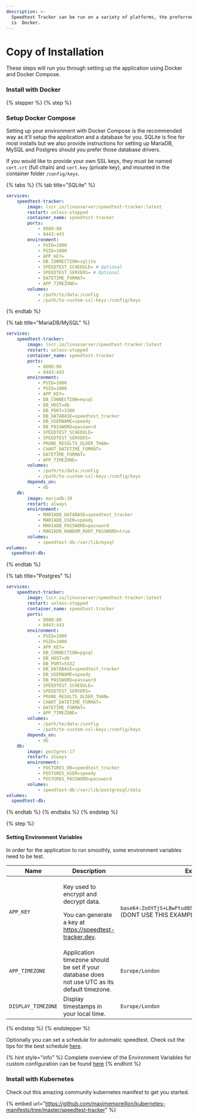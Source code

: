 ```yaml
---
description: >-
  Speedtest Tracker can be run on a variety of platforms, the preferred platform
  is  Docker.
---
```


# Copy of Installation

These steps will run you through setting up the application using Docker and Docker Compose.

### Install with Docker

{% stepper %}
{% step %}
### Setup Docker Compose

Setting up your environment with Docker Compose is the recommended way as it'll setup the application and a database for you. SQLite is fine for most installs but we also provide instructions for setting up MariaDB, MySQL and Postgres should you prefer those database drivers.

If you would like to provide your own SSL keys, they must be named `cert.crt` (full chain) and `cert.key` (private key), and mounted in the container folder `/config/keys`.

{% tabs %}
{% tab title="SQLite" %}
```yaml
services:
    speedtest-tracker:
        image: lscr.io/linuxserver/speedtest-tracker:latest
        restart: unless-stopped
        container_name: speedtest-tracker
        ports:
            - 8080:80
            - 8443:443
        environment:
            - PUID=1000
            - PGID=1000
            - APP_KEY=
            - DB_CONNECTION=sqlite
            - SPEEDTEST_SCHEDULE= # Optional
            - SPEEDTEST_SERVERS= # Optional
            - DATETIME_FORMAT=
            - APP_TIMEZONE=
        volumes:
            - /path/to/data:/config
            - /path/to-custom-ssl-keys:/config/keys

```
{% endtab %}

{% tab title="MariaDB/MySQL" %}
```yaml
services:
    speedtest-tracker:
        image: lscr.io/linuxserver/speedtest-tracker:latest
        restart: unless-stopped
        container_name: speedtest-tracker
        ports:
            - 8080:80
            - 8443:443
        environment:
            - PUID=1000
            - PGID=1000
            - APP_KEY=
            - DB_CONNECTION=mysql
            - DB_HOST=db
            - DB_PORT=3306
            - DB_DATABASE=speedtest_tracker
            - DB_USERNAME=speedy
            - DB_PASSWORD=password
            - SPEEDTEST_SCHEDULE=
            - SPEEDTEST_SERVERS=
            - PRUNE_RESULTS_OLDER_THAN=
            - CHART_DATETIME_FORMAT= 
            - DATETIME_FORMAT=
            - APP_TIMEZONE=
        volumes:
            - /path/to/data:/config
            - /path/to-custom-ssl-keys:/config/keys
        depends_on:
            - db
    db:
        image: mariadb:10
        restart: always
        environment:
            - MARIADB_DATABASE=speedtest_tracker
            - MARIADB_USER=speedy
            - MARIADB_PASSWORD=password
            - MARIADB_RANDOM_ROOT_PASSWORD=true
        volumes:
            - speedtest-db:/var/lib/mysql
volumes:
  speedtest-db:
```
{% endtab %}

{% tab title="Postgres" %}
```yaml
services:
    speedtest-tracker:
        image: lscr.io/linuxserver/speedtest-tracker:latest
        restart: unless-stopped
        container_name: speedtest-tracker
        ports:
            - 8080:80
            - 8443:443
        environment:
            - PUID=1000
            - PGID=1000
            - APP_KEY=
            - DB_CONNECTION=pgsql
            - DB_HOST=db
            - DB_PORT=5432
            - DB_DATABASE=speedtest_tracker
            - DB_USERNAME=speedy
            - DB_PASSWORD=password
            - SPEEDTEST_SCHEDULE=
            - SPEEDTEST_SERVERS=
            - PRUNE_RESULTS_OLDER_THAN=
            - CHART_DATETIME_FORMAT= 
            - DATETIME_FORMAT=
            - APP_TIMEZONE=
        volumes:
            - /path/to/data:/config
            - /path/to-custom-ssl-keys:/config/keys
        depends_on:
            - db
    db:
        image: postgres:17
        restart: always
        environment:
            - POSTGRES_DB=speedtest_tracker
            - POSTGRES_USER=speedy
            - POSTGRES_PASSWORD=password
        volumes:
            - speedtest-db:/var/lib/postgresql/data
volumes:
  speedtest-db:
```
{% endtab %}
{% endtabs %}
{% endstep %}

{% step %}
#### Setting Environment Variables

In order for the application to run smoothly, some environment variables need to be test. &#x20;

<table><thead><tr><th width="218">Name</th><th>Description</th><th>Example</th></tr></thead><tbody><tr><td><code>APP_KEY</code></td><td><p>Key used to encrypt and decrypt data.</p><p>You can generate a key at <a href="https://speedtest-tracker.dev">https://speedtest-tracker.dev</a>.</p></td><td><code>base64:ZoOYTjS+LBwFtud8SArwhiw8V4Qi9J+MPiT7z8XjfMo=</code><br>(DONT USE THIS EXAMPLE)</td></tr><tr><td><code>APP_TIMEZONE</code></td><td>Application timezone should be set if your database does not use UTC as its default timezone.</td><td><code>Europe/London</code></td></tr><tr><td><code>DISPLAY_TIMEZONE</code></td><td>Display timestamps in your local time.</td><td><code>Europe/London</code></td></tr></tbody></table>


{% endstep %}
{% endstepper %}





Optionally you can set a schedule for automatic speedtest. Check out the tips for the best schedule [here](../help/faqs.md#cron-schedule-from-a-minute-or-hour).&#x20;

{% hint style="info" %}
Complete overview of the Environment Variables for custom configuration can be found [here](environment-variables.md)
{% endhint %}

### Install with Kubernetes

Check out this amazing community kubernetes manifest to get you started.

{% embed url="https://github.com/maximemoreillon/kubernetes-manifests/tree/master/speedtest-tracker" %}
